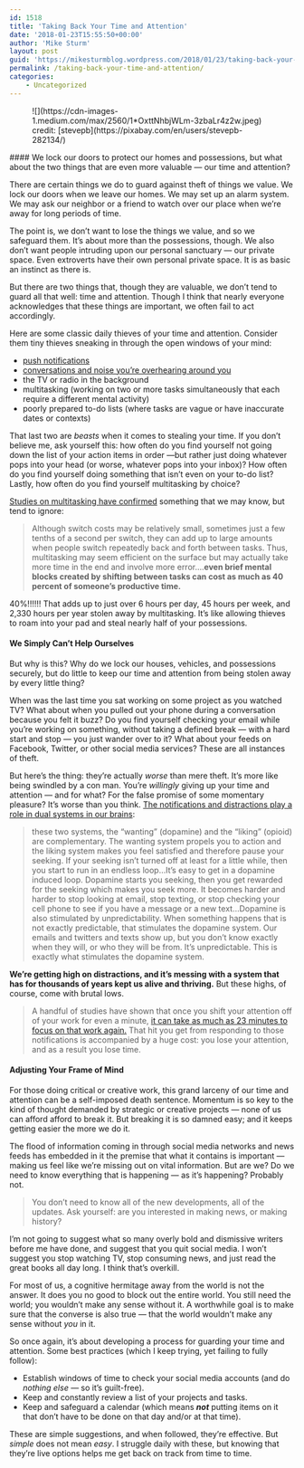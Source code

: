 ```yaml
---
id: 1518
title: 'Taking Back Your Time and Attention'
date: '2018-01-23T15:55:50+00:00'
author: 'Mike Sturm'
layout: post
guid: 'https://mikesturmblog.wordpress.com/2018/01/23/taking-back-your-time-and-attention/'
permalink: /taking-back-your-time-and-attention/
categories:
    - Uncategorized
---
```


<figure class="wp-caption">![](https://cdn-images-1.medium.com/max/2560/1*OxttNhbjWLm-3zbaLr4z2w.jpeg)<figcaption class="wp-caption-text">credit: [stevepb](https://pixabay.com/en/users/stevepb-282134/)</figcaption></figure>#### We lock our doors to protect our homes and possessions, but what about the two things that are even more valuable — our time and attention?

There are certain things we do to guard against theft of things we value. We lock our doors when we leave our homes. We may set up an alarm system. We may ask our neighbor or a friend to watch over our place when we’re away for long periods of time.

The point is, we don’t want to lose the things we value, and so we safeguard them. It’s about more than the possessions, though. We also don’t want people intruding upon our personal sanctuary — our private space. Even extroverts have their own personal private space. It is as basic an instinct as there is.

But there are two things that, though they are valuable, we don’t tend to guard all that well: time and attention. Though I think that nearly everyone acknowledges that these things are important, we often fail to act accordingly.

Here are some classic daily thieves of your time and attention. Consider them tiny thieves sneaking in through the open windows of your mind:

- [push notifications](https://hbr.org/2015/07/just-hearing-your-phone-buzz-hurts-your-productivity)
- [conversations and noise you’re overhearing around you](https://zapier.com/blog/silence-health-productivity/)
- the TV or radio in the background
- multitasking (working on two or more tasks simultaneously that each require a different mental activity)
- poorly prepared to-do lists (where tasks are vague or have inaccurate dates or contexts)

That last two are *beasts* when it comes to stealing your time. If you don’t believe me, ask yourself this: how often do you find yourself not going down the list of your action items in order —but rather just doing whatever pops into your head (or worse, whatever pops into your inbox)? How often do you find yourself doing something that isn’t even on your to-do list? Lastly, how often do you find yourself multitasking by choice?

[Studies on multitasking have confirmed](http://www.apa.org/research/action/multitask.aspx) something that we may know, but tend to ignore:

> Although switch costs may be relatively small, sometimes just a few tenths of a second per switch, they can add up to large amounts when people switch repeatedly back and forth between tasks. Thus, multitasking may seem efficient on the surface but may actually take more time in the end and involve more error….**even brief mental blocks created by shifting between tasks can cost as much as 40 percent of someone’s productive time.**

40%!!!!!! That adds up to just over 6 hours per day, 45 hours per week, and 2,330 hours per year stolen away by multitasking. It’s like allowing thieves to roam into your pad and steal nearly half of your possessions.

#### We Simply Can’t Help Ourselves

But why is this? Why do we lock our houses, vehicles, and possessions securely, but do little to keep our time and attention from being stolen away by every little thing?

When was the last time you sat working on some project as you watched TV? What about when you pulled out your phone during a conversation because you felt it buzz? Do you find yourself checking your email while you’re working on something, without taking a defined break — with a hard start and stop — you just wander over to it? What about your feeds on Facebook, Twitter, or other social media services? These are all instances of theft.

But here’s the thing: they’re actually *worse* than mere theft. It’s more like being swindled by a con man. You’re *willingly* giving up your time and attention — and for what? For the false promise of some momentary pleasure? It’s worse than you think. [The notifications and distractions play a role in dual systems in our brains](https://www.psychologytoday.com/blog/brain-wise/201209/why-were-all-addicted-texts-twitter-and-google):

> these two systems, the “wanting” (dopamine) and the “liking” (opioid) are complementary. The wanting system propels you to action and the liking system makes you feel satisfied and therefore pause your seeking. If your seeking isn’t turned off at least for a little while, then you start to run in an endless loop…It’s easy to get in a dopamine induced loop. Dopamine starts you seeking, then you get rewarded for the seeking which makes you seek more. It becomes harder and harder to stop looking at email, stop texting, or stop checking your cell phone to see if you have a message or a new text…Dopamine is also stimulated by unpredictability. When something happens that is not exactly predictable, that stimulates the dopamine system. Our emails and twitters and texts show up, but you don’t know exactly when they will, or who they will be from. It’s unpredictable. This is exactly what stimulates the dopamine system.

**We’re getting high on distractions, and it’s messing with a system that has for thousands of years kept us alive and thriving.** But these highs, of course, come with brutal lows.

> A handful of studies have shown that once you shift your attention off of your work for even a minute, [it can take as much as 23 minutes to focus on that work again.](https://www.yast.com/time_management/science-task-interruption-time-management/) That hit you get from responding to those notifications is accompanied by a huge cost: you lose your attention, and as a result you lose time.

#### Adjusting Your Frame of Mind

For those doing critical or creative work, this grand larceny of our time and attention can be a self-imposed death sentence. Momentum is so key to the kind of thought demanded by strategic or creative projects — none of us can afford afford to break it. But breaking it is so damned easy; and it keeps getting easier the more we do it.

The flood of information coming in through social media networks and news feeds has embedded in it the premise that what it contains is important — making us feel like we’re missing out on vital information. But are we? Do we need to know everything that is happening — as it’s happening? Probably not.

> You don’t need to know all of the new developments, all of the updates. Ask yourself: are you interested in making news, or making history?

I’m not going to suggest what so many overly bold and dismissive writers before me have done, and suggest that you quit social media. I won’t suggest you stop watching TV, stop consuming news, and just read the great books all day long. I think that’s overkill.

For most of us, a cognitive hermitage away from the world is not the answer. It does you no good to block out the entire world. You still need the world; you wouldn’t make any sense without it. A worthwhile goal is to make sure that the converse is also true — that the world wouldn’t make any sense without *you* in it.

So once again, it’s about developing a process for guarding your time and attention. Some best practices (which I keep trying, yet failing to fully follow):

- Establish windows of time to check your social media accounts (and do *nothing else* — so it’s guilt-free).
- Keep and constantly review a list of your projects and tasks.
- Keep and safeguard a calendar (which means ***not*** putting items on it that don’t have to be done on that day and/or at that time).

These are simple suggestions, and when followed, they’re effective. But *simple* does not mean *easy*. I struggle daily with these, but knowing that they’re live options helps me get back on track from time to time.